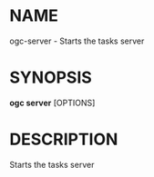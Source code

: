 # NAME

ogc-server - Starts the tasks server

# SYNOPSIS

**ogc server** \[OPTIONS\]

# DESCRIPTION

Starts the tasks server
